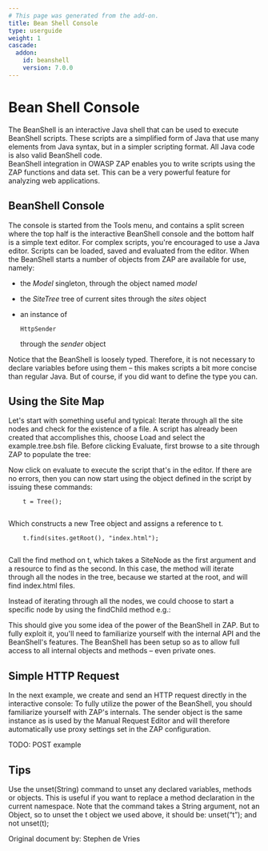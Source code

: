 ```yaml
---
# This page was generated from the add-on.
title: Bean Shell Console
type: userguide
weight: 1
cascade:
  addon:
    id: beanshell
    version: 7.0.0
---
```


# Bean Shell Console

The BeanShell is an interactive Java shell that can be used to execute BeanShell scripts. These
scripts are a simplified form of Java that use many elements from Java syntax, but in a simpler
scripting format. All Java code is also valid BeanShell code.  
BeanShell integration in OWASP ZAP enables you to write scripts using the ZAP functions and
data set. This can be a very powerful feature for analyzing web applications.

## BeanShell Console

The console is started from the Tools menu, and contains a split screen where the top half is the
interactive BeanShell console and the bottom half is a simple text editor. For complex scripts, you're
encouraged to use a Java editor. Scripts can be loaded, saved and evaluated from the editor.
When the BeanShell starts a number of objects from ZAP are available for use, namely:

* the *Model* singleton, through the object named *model*
* the *SiteTree* tree of current sites through the *sites* object
* an instance of

    ```
    HttpSender
    ```

    through the *sender* object

Notice that the BeanShell is loosely typed. Therefore, it is not necessary to declare variables before using them – this makes scripts a bit more concise than regular Java. But of course, if you did want to define the type you can.


## Using the Site Map

Let's start with something useful and typical: Iterate through all the site nodes and check for the
existence of a file. A script has already been created that accomplishes this, choose Load and select
the example.tree.bsh file. Before clicking Evaluate, first browse to a site through ZAP to populate
the tree:


Now click on evaluate to execute the script that's in the editor. If there are no errors, then you can
now start using the object defined in the script by issuing these commands:

```
	t = Tree();
	
```

Which constructs a new Tree object and assigns a reference to t.

```
	t.find(sites.getRoot(), "index.html");
	
```

Call the find method on t, which takes a SiteNode as the first argument and a resource to find as the second. In this case, the method will iterate through all the nodes in the tree, because we started at the root, and will find index.html files.   

Instead of iterating through all the nodes, we could choose to start a specific node by using the findChild method e.g.:   

This should give you some idea of the power of the BeanShell in ZAP. But to fully exploit it, you'll need to familiarize yourself with the internal API and the BeanShell's features. The BeanShell has been setup so as to allow full access to all internal objects and methods – even private ones.


## Simple HTTP Request

In the next example, we create and send an HTTP request directly in the interactive console:
To fully utilize the power of the BeanShell, you should familiarize yourself with ZAP's internals.
The sender object is the same instance as is used by the Manual Request Editor and will therefore
automatically use proxy settings set in the ZAP configuration.


TODO: POST example

## Tips

Use the unset(String) command to unset any declared variables, methods or objects. This is useful if
you want to replace a method declaration in the current namespace. Note that the command takes a
String argument, not an Object, so to unset the t object we used above, it should be: unset(“t”); and
not unset(t);

Original document by: Stephen de Vries
